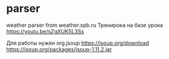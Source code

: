 # parser
weather parser from weather.spb.ru
Тренирока на базе урока https://youtu.be/sZgXUK5L3Ss

Для работы нужен org.jsoup
https://jsoup.org/download
https://jsoup.org/packages/jsoup-1.11.2.jar
